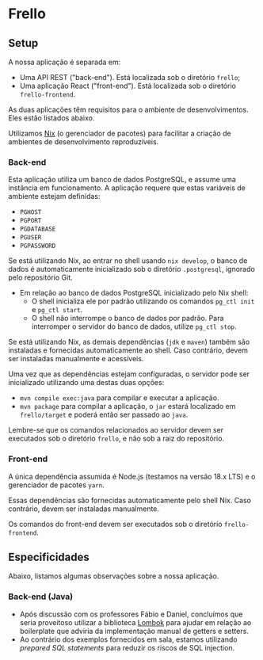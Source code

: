 # Frello

## Setup

A nossa aplicação é separada em:

- Uma API REST ("back-end"). Está localizada sob o diretório `frello`;
- Uma aplicação React ("front-end"). Está localizada sob o diretório
  `frello-frontend`.

As duas aplicações têm requisitos para o ambiente de desenvolvimentos. Eles
estão listados abaixo.

Utilizamos [Nix] (o gerenciador de pacotes) para facilitar a criação de
ambientes de desenvolvimento reproduzíveis.

### Back-end

Esta aplicação utiliza um banco de dados PostgreSQL, e assume uma instância em
funcionamento. A aplicação requere que estas variáveis de ambiente estejam
definidas:

- `PGHOST`
- `PGPORT`
- `PGDATABASE`
- `PGUSER`
- `PGPASSWORD`

Se está utilizando Nix, ao entrar no shell usando `nix develop`, o banco de
dados é automaticamente inicializado sob o diretório `.postgresql`, ignorado
pelo repositório Git.

- Em relação ao banco de dados PostgreSQL inicializado pelo Nix shell:
  - O shell inicializa ele por padrão utilizando os comandos `pg_ctl init` e
    `pg_ctl start`.
  - O shell não interrompe o banco de dados por padrão. Para interromper o
    servidor do banco de dados, utilize `pg_ctl stop`.

Se está utilizando Nix, as demais dependências (`jdk` e `maven`) também são
instaladas e fornecidas automaticamente ao shell. Caso contrário, devem ser
instaladas manualmente e acessíveis.

Uma vez que as dependências estejam configuradas, o servidor pode ser
inicializado utilizando uma destas duas opções:

- `mvn compile exec:java` para compilar e executar a aplicação.
- `mvn package` para compilar a aplicação, o `jar` estará localizado em
  `frello/target` e poderá então ser passado ao `java`.

Lembre-se que os comandos relacionados ao servidor devem ser executados sob o
diretório `frello`, e não sob a raiz do repositório.

### Front-end

A única dependência assumida é Node.js (testamos na versão 18.x LTS) e o
gerenciador de pacotes `yarn`.

Essas dependências são fornecidas automaticamente pelo shell Nix. Caso
contrário, devem ser instaladas manualmente.

Os comandos do front-end devem ser executados sob o diretório `frello-frontend`.

## Especificidades

Abaixo, listamos algumas observações sobre a nossa aplicação.

### Back-end (Java)

- Após discussão com os professores Fábio e Daniel, concluímos que seria
  proveitoso utilizar a biblioteca [Lombok] para ajudar em relação ao
  boilerplate que adviria da implementação manual de getters e setters.
- Ao contrário dos exemplos fornecidos em sala, estamos utilizando _prepared SQL
  statements_ para reduzir os riscos de SQL injection.

[lombok]: https://projectlombok.org/
[nix]: https://nixos.org/
